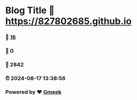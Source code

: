 # Blog Title :link: https://827802685.github.io 
### :page_facing_up: [16](https://827802685.github.io/tag.html) 
### :speech_balloon: 0 
### :hibiscus: 2842 
### :alarm_clock: 2024-08-17 13:38:56 
### Powered by :heart: [Gmeek](https://github.com/Meekdai/Gmeek)
